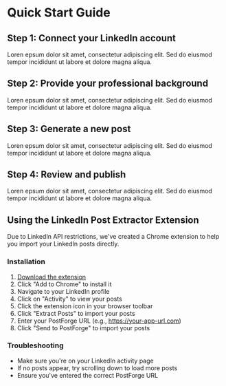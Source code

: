 # Quick Start Guide

## Step 1: Connect your LinkedIn account
Loren epsum dolor sit amet, consectetur adipiscing elit. Sed do eiusmod tempor incididunt ut labore et dolore magna aliqua.

## Step 2: Provide your professional background
Loren epsum dolor sit amet, consectetur adipiscing elit. Sed do eiusmod tempor incididunt ut labore et dolore magna aliqua.

## Step 3: Generate a new post
Loren epsum dolor sit amet, consectetur adipiscing elit. Sed do eiusmod tempor incididunt ut labore et dolore magna aliqua.

## Step 4: Review and publish  
Loren epsum dolor sit amet, consectetur adipiscing elit. Sed do eiusmod tempor incididunt ut labore et dolore magna aliqua.

## Using the LinkedIn Post Extractor Extension

Due to LinkedIn API restrictions, we've created a Chrome extension to help you import your LinkedIn posts directly.

### Installation

1. [Download the extension](https://chrome.google.com/webstore/detail/your-extension-id)
2. Click "Add to Chrome" to install it
3. Navigate to your LinkedIn profile
4. Click on "Activity" to view your posts
5. Click the extension icon in your browser toolbar
6. Click "Extract Posts" to import your posts
7. Enter your PostForge URL (e.g., https://your-app-url.com)
8. Click "Send to PostForge" to import your posts

### Troubleshooting

- Make sure you're on your LinkedIn activity page
- If no posts appear, try scrolling down to load more posts
- Ensure you've entered the correct PostForge URL